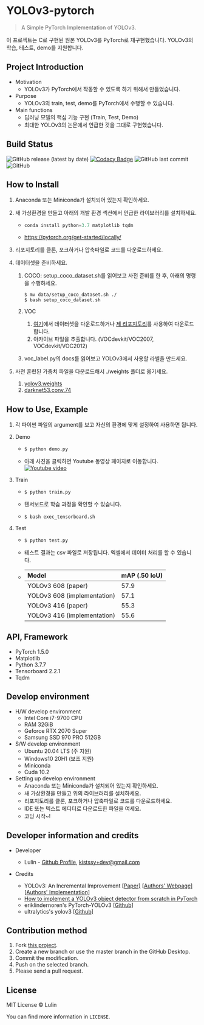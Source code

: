 # YOLOv3-pytorch

> A Simple PyTorch Implementation of YOLOv3.

이 프로젝트는 C로 구현된 원본 YOLOv3를 PyTorch로 재구현했습니다. YOLOv3의 학습, 테스트, demo를 지원합니다.

## Project Introduction

- Motivation
  - YOLOv3가 PyTorch에서 작동할 수 있도록 하기 위해서 만들었습니다.
- Purpose
  - YOLOv3의 train, test, demo를 PyTorch에서 수행할 수 있습니다.
- Main functions
  - 딥러닝 모델의 핵심 기능 구현 (Train, Test, Demo)
  - 최대한 YOLOv3의 논문에서 언급한 것을 그대로 구현했습니다.

## Build Status

![GitHub release (latest by date)](https://img.shields.io/github/v/release/LulinPollux/yolov3-pytorch) [![Codacy Badge](https://app.codacy.com/project/badge/Grade/549804a561604c54b2b4b8d1dc880b4c)](https://www.codacy.com/manual/Lulin/yolov3-pytorch?utm_source=github.com&amp;utm_medium=referral&amp;utm_content=LulinPollux/yolov3-pytorch&amp;utm_campaign=Badge_Grade) ![GitHub last commit](https://img.shields.io/github/last-commit/LulinPollux/yolov3-pytorch) ![GitHub](https://img.shields.io/github/license/LulinPollux/yolov3-pytorch) 

## How to Install

1. Anaconda 또는 Miniconda가 설치되어 있는지 확인하세요.

2. 새 가상환경을 만들고 아래의 개발 환경 섹션에서 언급한 라이브러리를 설치하세요.

   - ```python
     conda install python=3.7 matplotlib tqdm
     ```

   - https://pytorch.org/get-started/locally/

3. 리포지토리를 클론, 포크하거나 압축파일로 코드를 다운로드하세요.

4. 데이터셋을 준비하세요.
   1. COCO: setup_coco_dataset.sh를 읽어보고 사전 준비를 한 후, 아래의 명령을 수행하세요.

      ```shell
      $ mv data/setup_coco_dataset.sh ./
      $ bash setup_coco_dataset.sh
      ```

   2. VOC
      1. [여기](http://host.robots.ox.ac.uk/pascal/VOC/)에서 데이터셋을 다운로드하거나 [제 리포지토리](https://github.com/LulinPollux/dataset-downloader)를 사용하여 다운로드합니다.
      2. 아카이브 파일을 추출합니다. (VOCdevkit/VOC2007, VOCdevkit/VOC2012)
   3. voc_label.py의 docs를 읽어보고 YOLOv3에서 사용할 라벨을 만드세요.
   
5. 사전 훈련된 가중치 파일을 다운로드해서 ./weights 폴더로 옮기세요.

   1. [yolov3.weights](https://pjreddie.com/media/files/yolov3.weights)
   2. [darknet53.conv.74](https://pjreddie.com/media/files/darknet53.conv.74)

## How to Use, Example

1. 각 파이썬 파일의 argument를 보고 자신의 환경에 맞게 설정하여 사용하면 됩니다.

2. Demo

   - ```shell
     $ python demo.py
     ```

   - 아래 사진을 클릭하면 Youtube 동영상 페이지로 이동합니다.
[![Youtube video](https://img.youtube.com/vi/X0LAgilivvw/maxresdefault.jpg)](https://youtu.be/X0LAgilivvw)

3. Train

   - ```shell
     $ python train.py
     ```

   - 텐서보드로 학습 과정을 확인할 수 있습니다.

   - ```shell
     $ bash exec_tensorboard.sh
     ```

4. Test

   - ```shell
     $ python test.py
     ```

   - 테스트 결과는 csv 파일로 저장됩니다. 엑셀에서 데이터 처리를 할 수 있습니다.

   - | Model                       | mAP (.50 IoU) |
     | :-------------------------- | ------------- |
     | YOLOv3 608 (paper)          | 57.9          |
     | YOLOv3 608 (implementation) | 57.1          |
     | YOLOv3 416 (paper)          | 55.3          |
     | YOLOv3 416 (implementation) | 55.6          |

## API, Framework

- PyTorch 1.5.0
- Matplotlib
- Python 3.7.7
- Tensorboard 2.2.1
- Tqdm

## Develop environment

- H/W develop environment
  - Intel Core i7-9700 CPU
  - RAM 32GiB
  - Geforce RTX 2070 Super
  - Samsung SSD 970 PRO 512GB
- S/W develop environment
  - Ubuntu 20.04 LTS (주 지원)
  - Windows10 20H1 (보조 지원)
  - Miniconda
  - Cuda 10.2
- Setting up develop environment
  - Anaconda 또는 Miniconda가 설치되어 있는지 확인하세요.
  - 새 가상환경을 만들고 위의 라이브러리를 설치하세요.
  - 리포지토리를 클론, 포크하거나 압축파일로 코드를 다운로드하세요.
  - IDE 또는 텍스트 에디터로 다운로드한 파일을 여세요.
  - 코딩 시작~!

## Developer information and credits

- Developer
  
  - Lulin - [Github Profile](https://github.com/LulinPollux), kistssy+dev@gmail.com
  
- Credits

  - YOLOv3: An Incremental Improvement [[Paper\]](https://pjreddie.com/media/files/papers/YOLOv3.pdf) [[Authors' Webpage\]](https://pjreddie.com/darknet/yolo/) [[Authors' Implementation\]](https://github.com/pjreddie/darknet)
  - [How to implement a YOLOv3 object detector from scratch in PyTorch](https://blog.paperspace.com/how-to-implement-a-yolo-object-detector-in-pytorch/)
  - eriklindernoren's PyTorch-YOLOv3 [[Github\]](https://github.com/eriklindernoren/PyTorch-YOLOv3)
  - ultralytics's yolov3 [[Github\]](https://github.com/ultralytics/yolov3)

## Contribution method

1. Fork [this project](https://github.com/LulinPollux/yolov3-pytorch).
2. Create a new branch or use the master branch in the GitHub Desktop.
3. Commit the modification.
4. Push on the selected branch.
5. Please send a pull request.

## License

MIT License © Lulin

You can find more information in `LICENSE`.